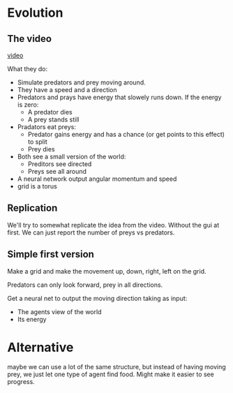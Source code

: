 # Evolution

## The video
[video](https://www.youtube.com/watch?v=qwrp3lB-jkQ)

What they do:
- Simulate predators and prey moving around.
- They have a speed and a direction
- Predators and prays have energy that slowely runs down. If the energy is zero:
    - A predator dies
    - A prey stands still
- Pradators eat preys:
    - Predator gains energy and has a chance (or get points to this effect) to split
    - Prey dies
- Both see a small version of the world:
    - Preditors see directed
    - Preys see all around
- A neural network output angular momentum and speed
- grid is a torus


## Replication

We'll try to somewhat replicate the idea from the video. Without the gui at first. We can just report the number of preys vs predators.

## Simple first version

Make a grid and make the movement up, down, right, left on the grid. 

Predators can only look forward, prey in all directions.

Get a neural net to output the moving direction taking as input:
- The agents view of the world
- Its energy


# Alternative

maybe we can use a lot of the same structure, but instead of having moving prey, we just let one type of agent find food. Might make it easier to see progress.